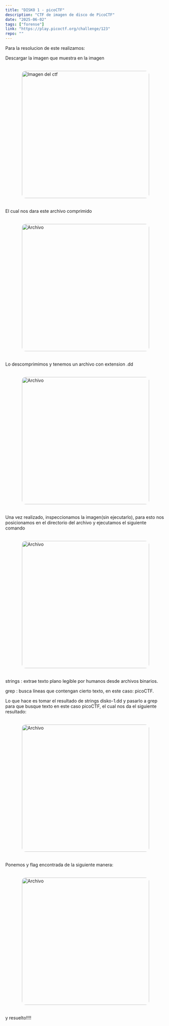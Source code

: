 ```yaml
---
title: "DISKO 1 - picoCTF"
description: "CTF de imagen de disco de PicoCTF"
date: "2025-06-02"
tags: ["forense"]
link: "https://play.picoctf.org/challenge/123"
repo: ""
---
```

<p class="text-base leading-relaxed text-muted-foreground">
Para la resolucion de este realizamos:
</p>
<p class="text-base leading-relaxed text-muted-foreground">
Descargar la imagen que muestra en la imagen 
</p>

<img
  src="/ctf-content/ctf1/disk1.png"
  alt="Imagen del ctf"
  width="400"
  style="display: block; margin: 2rem auto; border-radius: 12px;"
/>
<p class="text-base leading-relaxed text-muted-foreground">
El cual nos dara este archivo comprimido 
</p>
<img
  src="/ctf-content/ctf1/disk2.png"
  alt="Archivo"
  width="400"
  style="display: block; margin: 2rem auto; border-radius: 12px;"
/>
<p class="text-base leading-relaxed text-muted-foreground">
Lo descomprimimos y tenemos un archivo con extension .dd
</p>
<img
  src="/ctf-content/ctf1/disk3.png"
  alt="Archivo"
  width="400"
  style="display: block; margin: 2rem auto; border-radius: 12px;"
/>
<p class="text-base leading-relaxed text-muted-foreground">
Una vez realizado, inspeccionamos la imagen(sin ejecutarlo), para esto nos posicionamos en el directorio del archivo y ejecutamos el siguiente comando 
</p>
 
<img
  src="/ctf-content/ctf1/disk4.png"
  alt="Archivo"
  width="400"
  style="display: block; margin: 2rem auto; border-radius: 12px;"
/>
<p class="text-base leading-relaxed text-muted-foreground">
strings : extrae texto plano legible por humanos desde archivos binarios.
</p>
<p class="text-base leading-relaxed text-muted-foreground">
grep : busca líneas que contengan cierto texto, en este caso: picoCTF.
</p>
<p class="text-base leading-relaxed text-muted-foreground">
Lo que hace es tomar el resultado de strings disko-1.dd y pasarlo a grep para que busque texto en este caso picoCTF, el cual nos da el siguiente resultado:
</p>
<img
  src="/ctf-content/ctf1/disk5.png"
  alt="Archivo"
  width="400"
  style="display: block; margin: 2rem auto; border-radius: 12px;"
/>
<p class="text-base leading-relaxed text-muted-foreground">
Ponemos y flag encontrada de la siguiente manera:
</p>
<img
  src="/ctf-content/ctf1/disk6.png"
  alt="Archivo"
  width="400"
  style="display: block; margin: 2rem auto; border-radius: 12px;"
/>
<p class="text-base leading-relaxed text-muted-foreground">
y resuelto!!!!
</p>